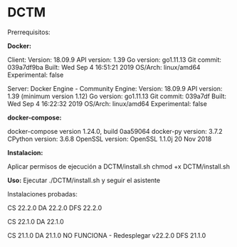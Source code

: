 # DCTM
Prerrequisitos:

**Docker:**

Client:
 Version:           18.09.9
 API version:       1.39
 Go version:        go1.11.13
 Git commit:        039a7df9ba
 Built:             Wed Sep  4 16:51:21 2019
 OS/Arch:           linux/amd64
 Experimental:      false

Server: Docker Engine - Community
 Engine:
  Version:          18.09.9
  API version:      1.39 (minimum version 1.12)
  Go version:       go1.11.13
  Git commit:       039a7df
  Built:            Wed Sep  4 16:22:32 2019
  OS/Arch:          linux/amd64
  Experimental:     false

**docker-compose:**

docker-compose version 1.24.0, build 0aa59064
docker-py version: 3.7.2
CPython version: 3.6.8
OpenSSL version: OpenSSL 1.1.0j  20 Nov 2018

**Instalacion:**

Aplicar permisos de ejecución a DCTM/install.sh
chmod +x DCTM/install.sh


**Uso:**
Ejecutar ./DCTM/install.sh y seguir el asistente

Instalaciones probadas:

CS 22.2.0
DA 22.2.0
DFS 22.2.0

CS 22.1.0
DA 22.1.0

CS 21.1.0
DA 21.1.0 NO FUNCIONA - Redesplegar v22.2.0
DFS 21.1.0
 